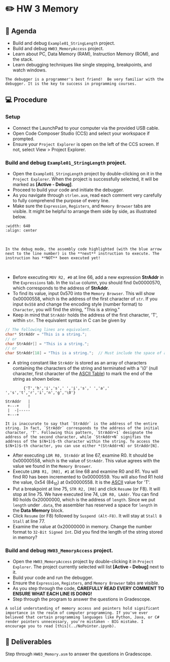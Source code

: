 # ✏️ HW 3 Memory

## 📜 Agenda
- Build and debug `Example01_StringLength` project.
- Build and debug `HW03_MemoryAccess` project.
- Learn about PC, Data Memory (RAM), Instruction Memory (ROM), and the stack.
- Learn debugging techniques like single stepping, breakpoints, and watch windows.

```{note}
The debugger is a programmer's best friend!  Be very familiar with the debugger. It is the key to success in programming courses.
```

## 💻 Procedure

### Setup
- Connect the LaunchPad to your computer via the provided USB cable.
- Open Code Composer Studio (CCS) and select your workspace if prompted.
- Ensure your `Project Explorer` is open on the left of the CCS screen. If not, select View > Project Explorer.


### Build and debug `Example01_StringLength` project.

- Open the `Example01_StringLength` project by double-clicking on it in the `Project Explorer`. When the project is successfully selected, it will be marked as **[Active - Debug]**. 
- Proceed to build your code and initiate the debugger.
- As you navigate through `strlen.asm`, read each comment very carefully to fully comprehend the purpose of every line.
- Make sure the `Expression`, `Registers`, and `Memory Browser` tabs are visible. It might be helpful to arrange them side by side, as illustrated below.

```{image} ./figures/HW3_ArrangeTabs.gif
:width: 640
:align: center
```
<br>

```{note} 
In the debug mode, the assembly code highlighted (with the blue arrow next to the line number) is the **next** instruction to execute. The instruction has **NOT** been executed yet! 
```
<br>

- Before executing `MOV R2, #0` at line 66, add a new expression **StrAddr** in the `Expressions` tab. In the `Value` column, you should find 0x00000570, which corresponds to the address of **StrAddr**. 
- To find its value, input 0x570 into the `Memory Browser`. This will show 0x00000558, which is the address of the first character of `str`. If you input `0x558` and change the encoding style (number format) to `Character`, you will find the string, "This is a string."  
- Keep in mind that `StrAddr` holds the address of the first character, 'T', within `str`. The equivalent syntax in C can be given by 
```C
// The following lines are equivalent.
char* StrAddr = "This is a string.";
// or
char StrAddr[] = "This is a string.";
// or
char StrAddr[18] = "This is a string.";  // Must include the space of a '\0'.
```

- A string constant like `StrAddr` is stored as an array of characters containing the characters of the string and terminated with a '\0' (null character, first character of the [ASCII Table](Resources:ASCII_Table)) to mark the end of the string as shown below.

```
        {'T','h','i','s',' ','i','s',' ','a',' ','s','t','r','i','n','g','\0'} 
          ^     
StrAddr   |     
 +---+    |     
 |  -|-----
 +---+

```

```{important}
It is inaccurate to say that `StrAddr` is the address of the entire string. In fact, `StrAddr` corresponds to the address of the initial character, 'T'. Following this pattern, `StrAddr+1` designate the address of the second character, while `StrAddr+N` signifies the address of the $(N+1)$-th character within the string. To access the $(N+1)$-th character, you can use either *(StrAddr+N) or StrAddr[N].   
```

- After executing `LDR R0, StrAddr` at line 67, examine R0. It should be 0x00000558, which is the value of `StrAddr`. This value agrees with the value we found in the `Memory Broswer`. 
- Execute `LDRB R1, [R0], #1` at line 68 and examine R0 and R1. You will find R0 has been incremented to 0x00000559. You will also find R1 hold the value, 0x54 (84$_{10}$) at 0x00000558. It is the [ASCII](Resources:ASCII_Table) value for 'T'.  
- Put a breakpoint at line 75, `STR R2, [R0]` and click `Resume` (or F8). It will stop at line 75. We have executed line 74, `LDR R0, LAddr`. You can find R0 holds 0x20000000, which is the address of `length`. Since we put `length` under `.data`, the assembler has reserved a space for `length` in the **Data Memory** block.     
- Click `Resume` (or F8) followed by `Suspend (Alt-F8)`.  It will stay at `Stall B Stall` at line 77.  
- Examine the value at 0x20000000 in memory. Change the number format to `32-Bit Signed Int`. Did you find the length of the string stored in memory? 

### Build and debug `HW03_MemoryAccess` project.

- Open the `HW03_MemoryAccess` project by double-clicking it in `Project Explorer`. The project currently selected will list **[Active - Debug]** next to it. 
- Build your code and run the debugger.
- Ensure the `Expression`, `Registers`, and `Memory Browser` tabs are visible. 
- As you step through the code, **CAREFULLY READ EVERY COMMENT TO ENSURE WHAT EACH LINE IS DOING!**
- Step through the program to answer the questions in Gradescope.


```{important}
A solid understanding of memory access and pointers hold significant importance in the realm of computer programming. If you've ever believed that certain programming languages like Python, Java, or C# render pointers unnecessary, you're mistaken - BIG mistake. I encourage you to read [this](../NoPointer.ipynb).  
```

## 🚚 Deliverables
Step through `HW03_Memory.asm` to answer the questions in Gradescope.
